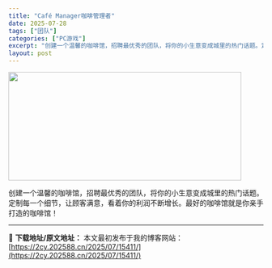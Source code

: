 ```yaml
---
title: "Café Manager咖啡管理者"
date: 2025-07-28
tags: ["团队"]
categories: ["PC游戏"]
excerpt: "创建一个温馨的咖啡馆，招聘最优秀的团队，将你的小生意变成城里的热门话题。定制每一个细节，让顾客满意，看着你的利润不断增长。最好的咖啡馆就是你亲手打造的咖啡馆！"
layout: post
---
```


<img class="aligncenter size-full wp-image-15415" src="https://2cy.202588.cn/wp-content/uploads/2025/07/2025072808384520.webp" alt="" width="460" height="215" />

创建一个温馨的咖啡馆，招聘最优秀的团队，将你的小生意变成城里的热门话题。定制每一个细节，让顾客满意，看着你的利润不断增长。最好的咖啡馆就是你亲手打造的咖啡馆！

---
📖 **下载地址/原文地址：** 本文最初发布于我的博客网站：[https://2cy.202588.cn/2025/07/15411/](https://2cy.202588.cn/2025/07/15411/)
